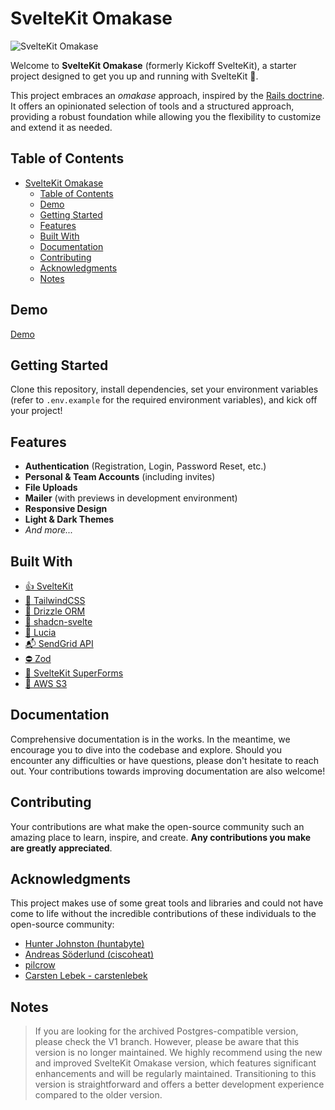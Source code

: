 # SvelteKit Omakase

![SvelteKit Omakase](https://res.cloudinary.com/nshemesh/image/upload/v1717396211/Sveltekit%20Omakase/meta.png)

Welcome to **SvelteKit Omakase** (formerly Kickoff SvelteKit), a starter project designed to get you up and running with SvelteKit 🚀.

This project embraces an _omakase_ approach, inspired by the [Rails doctrine](https://rubyonrails.org/doctrine#omakase).
It offers an opinionated selection of tools and a structured approach, providing a robust foundation while allowing you the flexibility to customize and extend it as needed.

## Table of Contents

- [SvelteKit Omakase](#sveltekit-omakase)
  - [Table of Contents](#table-of-contents)
  - [Demo](#demo)
  - [Getting Started](#getting-started)
  - [Features](#features)
  - [Built With](#built-with)
  - [Documentation](#documentation)
  - [Contributing](#contributing)
  - [Acknowledgments](#acknowledgments)
  - [Notes](#notes)

## Demo

[Demo](https://sko.ns-projects.com)

## Getting Started

Clone this repository, install dependencies, set your environment variables (refer to `.env.example` for the required environment variables), and kick off your project!

## Features

- **Authentication** (Registration, Login, Password Reset, etc.)
- **Personal & Team Accounts** (including invites)
- **File Uploads**
- **Mailer** (with previews in development environment)
- **Responsive Design**
- **Light & Dark Themes**
- _*And more...*_

## Built With

- [👍 SvelteKit](https://kit.svelte.dev/)
- [💨 TailwindCSS](https://tailwindcss.com/)
- [💾 Drizzle ORM](https://orm.drizzle.team/)
- [🎨 shadcn-svelte](https://www.shadcn-svelte.com/)
- [👥 Lucia](https://lucia-auth.com/)
- [📬 SendGrid API](https://sendgrid.com/en-us)
- [⛔ Zod](https://zod.dev/)
- [📄 SvelteKit SuperForms](https://superforms.rocks/)
- [📁 AWS S3](https://aws.amazon.com/s3/)

## Documentation

Comprehensive documentation is in the works. In the meantime, we encourage you to dive into the codebase and explore. Should you encounter any difficulties or have questions, please don't hesitate to reach out. Your contributions towards improving documentation are also welcome!

## Contributing

Your contributions are what make the open-source community such an amazing place to learn, inspire, and create. **Any contributions you make are greatly appreciated**.

## Acknowledgments

This project makes use of some great tools and libraries and could not have come to life without the incredible contributions of these individuals to the open-source community:

- [Hunter Johnston (huntabyte)](https://github.com/huntabyte)
- [Andreas Söderlund (ciscoheat)](https://github.com/ciscoheat)
- [pilcrow](https://github.com/pilcrowOnPaper)
- [Carsten Lebek - carstenlebek](https://github.com/carstenlebek)

## Notes

> If you are looking for the archived Postgres-compatible version, please check the V1 branch. However, please be aware that this version is no longer maintained. We highly recommend using the new and improved SvelteKit Omakase version, which features significant enhancements and will be regularly maintained. Transitioning to this version is straightforward and offers a better development experience compared to the older version.
